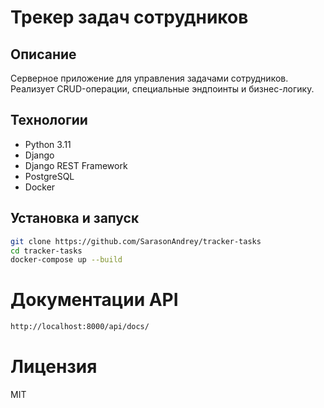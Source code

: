 # Трекер задач сотрудников

## Описание

Серверное приложение для управления задачами сотрудников. Реализует CRUD-операции, специальные эндпоинты и
бизнес-логику.

## Технологии

- Python 3.11
- Django
- Django REST Framework
- PostgreSQL
- Docker

## Установка и запуск

```bash
git clone https://github.com/SarasonAndrey/tracker-tasks
cd tracker-tasks
docker-compose up --build
```

# Документации API

```bash
http://localhost:8000/api/docs/ 
```

# Лицензия

MIT
